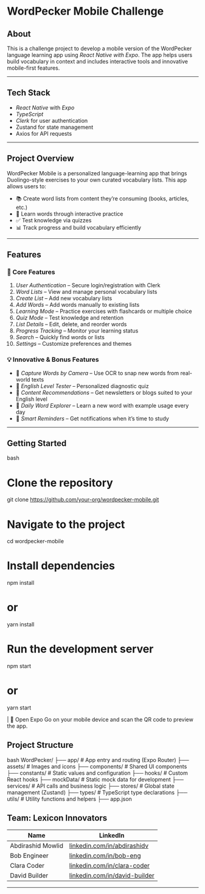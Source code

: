 # WordPecker Mobile Challenge

## About

This is a challenge project to develop a mobile version of the WordPecker language learning app using *React Native with Expo*. The app helps users build vocabulary in context and includes interactive tools and innovative mobile-first features.

---

## Tech Stack

* *React Native* with *Expo*
* *TypeScript*
* *Clerk* for user authentication
* Zustand for state management
* Axios for API requests

---

## Project Overview

WordPecker Mobile is a personalized language-learning app that brings Duolingo-style exercises to your own curated vocabulary lists. This app allows users to:

* 📚 Create word lists from content they’re consuming (books, articles, etc.)
* 🧠 Learn words through interactive practice
* ✅ Test knowledge via quizzes
* 📊 Track progress and build vocabulary efficiently

---

## Features

### 🔑 Core Features

1. *User Authentication* – Secure login/registration with Clerk  
2. *Word Lists* – View and manage personal vocabulary lists  
3. *Create List* – Add new vocabulary lists  
4. *Add Words* – Add words manually to existing lists  
5. *Learning Mode* – Practice exercises with flashcards or multiple choice  
6. *Quiz Mode* – Test knowledge and retention  
7. *List Details* – Edit, delete, and reorder words  
8. *Progress Tracking* – Monitor your learning status  
9. *Search* – Quickly find words or lists  
10. *Settings* – Customize preferences and themes  

### 💡 Innovative & Bonus Features

* 📸 *Capture Words by Camera* – Use OCR to snap new words from real-world texts  
* 🧠 *English Level Tester* – Personalized diagnostic quiz  
* 📰 *Content Recommendations* – Get newsletters or blogs suited to your English level  
* 🧭 *Daily Word Explorer* – Learn a new word with example usage every day  
* 🔔 *Smart Reminders* – Get notifications when it’s time to study  

---

## Getting Started

bash
# Clone the repository
git clone https://github.com/your-org/wordpecker-mobile.git

# Navigate to the project
cd wordpecker-mobile

# Install dependencies
npm install
# or
yarn install

# Run the development server
npm start
# or
yarn start

| 📱 Open Expo Go on your mobile device and scan the QR code to preview the app.


## Project Structure

bash
WordPecker/
├── app/                 # App entry and routing (Expo Router)
├── assets/              # Images and icons
├── components/          # Shared UI components
├── constants/           # Static values and configuration
├── hooks/               # Custom React hooks
├── mockData/            # Static mock data for development
├── services/            # API calls and business logic
├── stores/              # Global state management (Zustand)
├── types/               # TypeScript type declarations
├── utils/               # Utility functions and helpers
├── app.json


## Team: Lexicon Innovators

| Name              | LinkedIn                                                  |
|-------------------|-----------------------------------------------------------|
| Abdirashid Mowlid | [linkedin.com/in/abdirashidv]([https://www.linkedin.com/in/alice-dev](https://www.linkedin.com/in/abdirashidv/)) |
| Bob Engineer      | [linkedin.com/in/bob-eng](https://www.linkedin.com/in/bob-eng)     |
| Clara Coder       | [linkedin.com/in/clara-coder](https://www.linkedin.com/in/clara-coder) |
| David Builder     | [linkedin.com/in/david-builder](https://www.linkedin.com/in/david-builder) |

---
